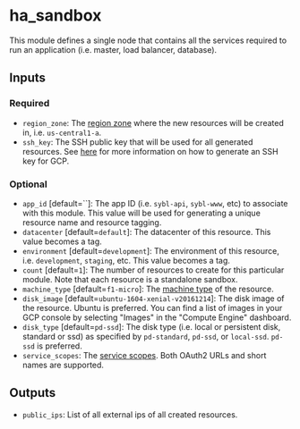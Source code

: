 # ha_sandbox

This module defines a single node that contains all the services required to run an application (i.e. master, load balancer, database).

## Inputs

### Required

- `region_zone`: The [region zone](https://cloud.google.com/compute/docs/regions-zones/regions-zones) where the new resources will be created in, i.e. `us-central1-a`.
- `ssh_key`: The SSH public key that will be used for all generated resources. See [here](https://cloud.google.com/compute/docs/instances/adding-removing-ssh-keys) for more information on how to generate an SSH key for GCP.

### Optional

- `app_id` [default=``]: The app ID (i.e. `sybl-api`, `sybl-www`, etc) to associate with this module. This value will be used for generating a unique resource name and resource tagging.
- `datacenter` [default=`default`]: The datacenter of this resource. This value becomes a tag.
- `environment` [default=`development`]: The environment of this resource, i.e. `development`, `staging`, etc. This value becomes a tag.
- `count` [default=`1`]: The number of resources to create for this particular module. Note that each resource is a standalone sandbox.
- `machine_type` [default=`f1-micro`]: The [machine type](https://cloud.google.com/compute/docs/machine-types) of the resource.
- `disk_image` [default=`ubuntu-1604-xenial-v20161214`]: The disk image of the resource. Ubuntu is preferred. You can find a list of images in your GCP console by selecting "Images" in the "Compute Engine" dashboard.
- `disk_type` [default=`pd-ssd`]: The disk type (i.e. local or persistent disk, standard or ssd) as specified by `pd-standard`, `pd-ssd`, or `local-ssd`. `pd-ssd` is preferred.
- `service_scopes`: The [service scopes](https://developers.google.com/identity/protocols/googlescopes). Both OAuth2 URLs and short names are supported.

## Outputs

- `public_ips`: List of all external ips of all created resources.